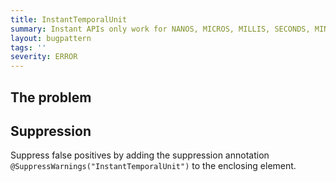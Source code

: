 ```yaml
---
title: InstantTemporalUnit
summary: Instant APIs only work for NANOS, MICROS, MILLIS, SECONDS, MINUTES, HOURS, HALF_DAYS and DAYS.
layout: bugpattern
tags: ''
severity: ERROR
---
```


<!--
*** AUTO-GENERATED, DO NOT MODIFY ***
To make changes, edit the @BugPattern annotation or the explanation in docs/bugpattern.
-->

## The problem


## Suppression
Suppress false positives by adding the suppression annotation `@SuppressWarnings("InstantTemporalUnit")` to the enclosing element.

